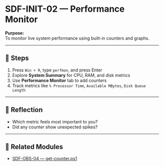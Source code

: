 # SDF-INIT-02 — Performance Monitor

**Purpose:**  
To monitor live system performance using built-in counters and graphs.

---

## 🧭 Steps

1. Press `Win + R`, type `perfmon`, and press Enter  
2. Explore **System Summary** for CPU, RAM, and disk metrics  
3. Use **Performance Monitor** tab to add counters  
4. Track metrics like `% Processor Time`, `Available MBytes`, `Disk Queue Length`

---

## 🧠 Reflection

- Which metric feels most important to you?  
- Did any counter show unexpected spikes?

---

## 🔗 Related Modules

- [SDF-OBS-04 — get-counter.ps1](../Observation/SDF-OBS-04.md)

